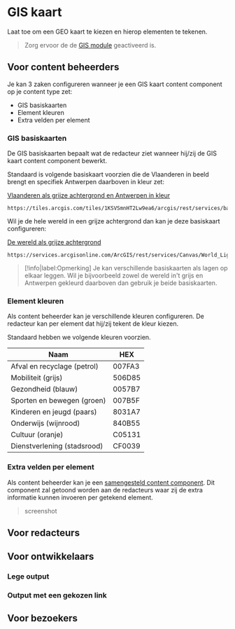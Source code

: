 # GIS kaart

Laat toe om een GEO kaart te kiezen en hierop elementen te tekenen. 

> Zorg ervoor de de [GIS module](/modules/content/modules/module-gis) geactiveerd is.

## Voor content beheerders

Je kan 3 zaken configureren wanneer je een GIS kaart content component op je content type zet: 
- GIS basiskaarten
- Element kleuren
- Extra velden per element

### GIS basiskaarten
De GIS basiskaarten bepaalt wat de redacteur ziet wanneer hij/zij de GIS kaart content component bewerkt. 

Standaard is volgende basiskaart voorzien die de Vlaanderen in beeld brengt en specifiek Antwerpen daarboven in kleur zet:

[Vlaanderen als grijze achtergrond en Antwerpen in kleur](https://tiles.arcgis.com/tiles/1KSVSmnHT2Lw9ea6/arcgis/rest/services/basemap_stadsplan_v6/MapServer/tile/{z}/{y}/{x})

```
https://tiles.arcgis.com/tiles/1KSVSmnHT2Lw9ea6/arcgis/rest/services/basemap_stadsplan_v6/MapServer/tile/{z}/{y}/{x}
```  

Wil je de hele wereld in een grijze achtergrond dan kan je deze basiskaart configureren:
  
[De wereld als grijze achtergrond](https://services.arcgisonline.com/ArcGIS/rest/services/Canvas/World_Light_Gray_Base/MapServer/tile/{z}/{y}/{x}) 
 
```
https://services.arcgisonline.com/ArcGIS/rest/services/Canvas/World_Light_Gray_Base/MapServer/tile/{z}/{y}/{x}
```  

> [!info|label:Opmerking]
> Je kan verschillende basiskaarten als lagen op elkaar leggen. Wil je bijvoorbeeld zowel de wereld in't grijs en Antwerpen gekleurd daarboven dan gebruik je beide basiskaarten.

### Element kleuren

Als content beheerder kan je verschillende kleuren configureren. De redacteur kan per element dat hij/zij tekent de kleur kiezen.

Standaard hebben we volgende kleuren voorzien.

| Naam                        | HEX    |
|-----------------------------|--------|
| Afval en recyclage (petrol) | 007FA3 |
| Mobiliteit (grijs)          | 506D85 |
| Gezondheid (blauw)          | 0057B7 |
| Sporten en bewegen (groen)  | 007B5F |
| Kinderen en jeugd (paars)   | 8031A7 |
| Onderwijs (wijnrood)        | 840B55 |
| Cultuur (oranje)            | C05131 |
| Dienstverlening (stadsrood) | CF0039 |

### Extra velden per element

Als content beheerder kan je een [samengesteld content component](/common/content/concept-cc?id=standaard-samengesteld-en-custom). Dit component zal getoond worden aan de redacteurs waar zij de extra informatie kunnen invoeren per getekend element. 

> screenshot

## Voor redacteurs


## Voor ontwikkelaars

### Lege output

### Output met een gekozen link

## Voor bezoekers


